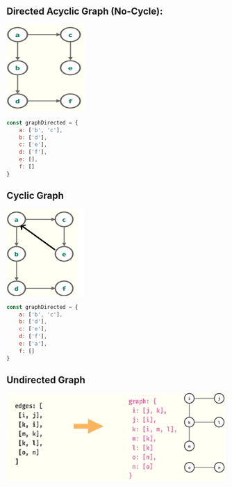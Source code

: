 

## Directed Acyclic Graph (No-Cycle):
<img src="../../resources/graph1.png" width="180" height="200">

````javascript
const graphDirected = {
    a: ['b', 'c'],
    b: ['d'],
    c: ['e'],
    d: ['f'],
    e: [],
    f: []
}
````

## Cyclic Graph
<img src="../../resources/graph2.png" width="180" height="200">

````javascript
const graphDirected = {
    a: ['b', 'c'],
    b: ['d'],
    c: ['e'],
    d: ['f'],
    e: ['a'],
    f: []
}
````

## Undirected Graph
![graph3.png](../../resources/graph3.png)